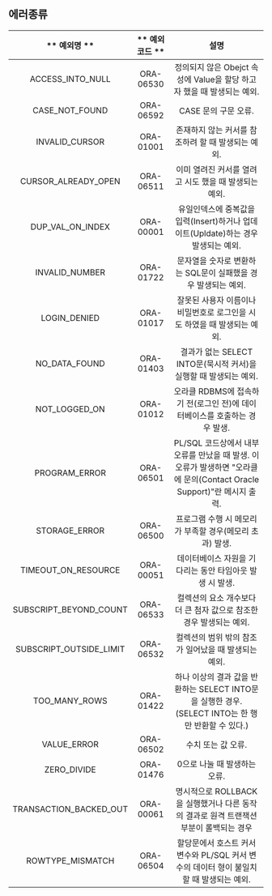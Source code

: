 ## 에러종류

|** 예외명 **|** 예외 코드 **|**설명**|
|:---------------------:|:------------------:|:---------------------------------------------------------------------------------------:|
| ACCESS_INTO_NULL     | ORA-06530 | 정의되지 않은 Obejct 속성에 Value을 할당 하고자 했을 때 발생되는 예외.              |
| CASE_NOT_FOUND      | ORA-06592 | CASE 문의 구문 오류.                                                                   |
| INVALID_CURSOR      | ORA-01001 | 존재하지 않는 커서를 참조하려 할 때 발생되는 예외.                                  |
| CURSOR_ALREADY_OPEN | ORA-06511 | 이미 열려진 커서를 열려고 시도 했을 때 발생되는 예외.                                |
| DUP_VAL_ON_INDEX    | ORA-00001 | 유일인덱스에 중복값을 입력(Insert)하거나 업데이트(Upldate)하는 경우 발생되는 예외. |
| INVALID_NUMBER | ORA-01722 | 문자열을 숫자로 변환하는 SQL문이 실패했을 경우 발생되는 예외. |
| LOGIN_DENIED | ORA-01017 | 잘못된 사용자 이름이나 비밀번호로 로그인을 시도 하였을 때 발생되는 예외. |
| NO_DATA_FOUND | ORA-01403 | 결과가 없는 SELECT INTO문(묵시적 커서)을 실행할 때 발생되는 예외. |
| NOT_LOGGED_ON | ORA-01012 | 오라클 RDBMS에 접속하기 전(로그인 전)에 데이터베이스를 호출하는 경우 발생. |
| PROGRAM_ERROR | ORA-06501 | PL/SQL 코드상에서 내부 오류를 만났을 때 발생. 이 오류가 발생하면 "오라클에 문의(Contact Oracle Support)"란 메시지 출력. |
| STORAGE_ERROR | ORA-06500 | 프로그램 수행 시 메모리가 부족할 경우(메모리 초과) 발생. |
| TIMEOUT_ON_RESOURCE | ORA-00051 | 데이터베이스 자원을 기다리는 동안 타임아웃 발생 시 발생. |
| SUBSCRIPT_BEYOND_COUNT | ORA-06533 | 컬렉션의 요소 개수보다 더 큰 첨자 값으로 참조한 경우 발생되는 예외. |
| SUBSCRIPT_OUTSIDE_LIMIT | ORA-06532 | 컬렉션의 범위 밖의 참조가 일어났을 때 발생되는 예외. |
| TOO_MANY_ROWS | ORA-01422 | 하나 이상의 결과 값을 반환하는 SELECT INTO문을 실행한 경우. (SELECT INTO는 한 행만 반환할 수 있다.) |
| VALUE_ERROR | ORA-06502 | 수치 또는 값 오류. |
| ZERO_DIVIDE | ORA-01476 | 0으로 나눌 때 발생하는 오류. |
| TRANSACTION_BACKED_OUT | ORA-00061 | 명시적으로 ROLLBACK을 실행했거나 다른 동작의 결과로 원격 트랜잭션 부분이 롤백되는 경우 |
| ROWTYPE_MISMATCH | ORA-06504 | 할당문에서 호스트 커서 변수와 PL/SQL 커서 변수의 데이터 형이 불일치 할 때 발생되는 예외. |
